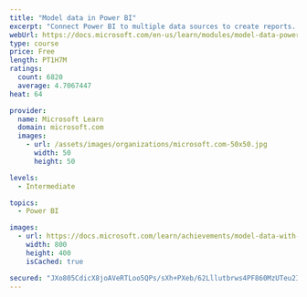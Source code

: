 ```yaml
---
title: "Model data in Power BI"
excerpt: "Connect Power BI to multiple data sources to create reports. Define the relationship between your data sources."
webUrl: https://docs.microsoft.com/en-us/learn/modules/model-data-power-bi/
type: course
price: Free
length: PT1H7M
ratings:
  count: 6820
  average: 4.7067447
heat: 64

provider:
  name: Microsoft Learn
  domain: microsoft.com
  images:
    - url: /assets/images/organizations/microsoft.com-50x50.jpg
      width: 50
      height: 50

levels:
  - Intermediate

topics:
  - Power BI

images:
  - url: https://docs.microsoft.com/learn/achievements/model-data-with-power-bi-desktop-social.png
    width: 800
    height: 400
    isCached: true

secured: "JXo805CdicX8joAVeRTLoo5QPs/sXh+PXeb/62Lllutbrws4PF860MzUTeu2IMC68otV3Oz+flgl7GbQi4xMvs1dTlKt77Ud/7mN349BgMjCJhUMeRTMZeusEOUvaUOCUjtt2+r8qT2M3Ra+TxWiaiIjcF3SVY0P3fsMuPSefWfOJkWk5j/6CPDfftpUxcYHBu0tdxcfYfkKHtzIfBdz139al/6rrWWelLKurIxIHJfYSO+FxIF3i+lzkEBV+EqEsl45A7s3Wz6Bj1o1fq6YeK3tTx0s2OBkMJLSGz39rSd3Zirk86cNgLV6hUAXy0Tv+uzyfJOzAYKn5n+e3Xo7ZkS3ow7PHnf7BD7vnYJXVQAk5nLhX4Y6M2xh+5kdQ+b44JPjigfvRmaWOblBxxB1l7thTBall9Ys5yRkZeWJbHY=;MyELFAi4/IqFrNy4PcvpYA=="
---
```


